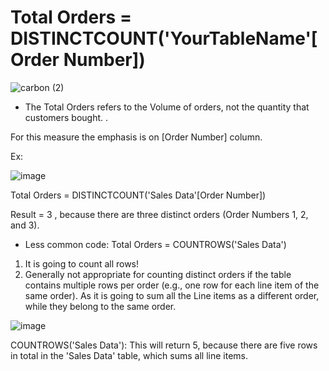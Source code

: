 # Total Orders = DISTINCTCOUNT('YourTableName'[Order Number])

![carbon (2)](https://github.com/marialyk77/PowerBI_Code_Diary/assets/139682076/e38e5ec5-c52a-42cc-ae6e-620a3f1e7c7e)


* The Total Orders refers to the Volume of orders, not the quantity that customers bought. .

For this measure the emphasis is on [Order Number] column.


Ex:

![image](https://github.com/marialyk77/PowerBI_Code_Diary/assets/139682076/ae587aff-f06b-45bc-8628-4e7b7d05c3d6)

Total Orders = DISTINCTCOUNT('Sales Data'[Order Number])

Result = 3 , because there are three distinct orders (Order Numbers 1, 2, and 3).



* Less common code: Total Orders = COUNTROWS('Sales Data') 

1. It is going to count all rows!
2.  Generally not appropriate for counting distinct orders if the table contains multiple rows per order (e.g., one row for each line item of the same order). As it is going to sum all the Line items as a different order, while they belong to the same order. 



![image](https://github.com/marialyk77/PowerBI_Code_Diary/assets/139682076/e5ee3718-49e5-4747-bb5a-41c0e9633370)


COUNTROWS('Sales Data'): This will return 5, because there are five rows in total in the 'Sales Data' table, which sums all line items.

